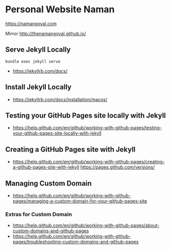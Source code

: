 # Personal Website Naman

https://namangoyal.com

Mirror http://thenamangoyal.github.io/

## Serve Jekyll Locally
`bundle exec jekyll serve`

* https://jekyllrb.com/docs/


## Install Jekyll Locally
* https://jekyllrb.com/docs/installation/macos/

## Testing your GitHub Pages site locally with Jekyll
* https://help.github.com/en/github/working-with-github-pages/testing-your-github-pages-site-locally-with-jekyll

## Creating a GitHub Pages site with Jekyll
* https://help.github.com/en/github/working-with-github-pages/creating-a-github-pages-site-with-jekyll
https://pages.github.com/versions/

## Managing Custom Domain
* https://help.github.com/en/github/working-with-github-pages/managing-a-custom-domain-for-your-github-pages-site

### Extras for Custom Domain
* https://help.github.com/en/github/working-with-github-pages/about-custom-domains-and-github-pages
* https://help.github.com/en/github/working-with-github-pages/troubleshooting-custom-domains-and-github-pages

